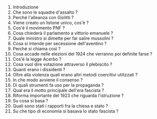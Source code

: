 1. Introduzione
2. Che sono le squadre d'assalto ? 
3. Perché l'alleanza con Giolitti ?
4. Viene creato un listone unico, cos'è ? 
5. Cos'è il movimento PNF ?
6. Cosa chiederà il parlamento a vittorio emanuele ?
7. Quale ministro si dimette per far salire mussolini ?
8. Cosa si intende per secessione dell'aventino ?
9. Perchè si chiama così ? 
10. Cosa accade nelle elezioni del 1924 che verranno poi definite farse ?
11. Cos'è la legge Acerbo ?
12. Cosa vuol dire votazione attraverso il plebiscito ?
13. Quanti erano i dissidenti ?
14. Oltre alla violenza quali erano altri metodi coercitivi utilizzati ?
15. In che modo avviene il consenso ?
16. Di quali strumenti fa uso per la propaganda ?
17. Qual era il motto principale dell'era fascista ?
18. Riforma importante del 1923 che riguarda l'istruzione ?
19. Su cosa si basa ? 
20. Quali sono stati i rapporti fra la chiesa e stato ? 
21. Su che tipo di economia si basava lo stato fascista ?